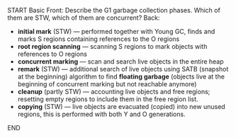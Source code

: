 START
Basic
Front: Describe the G1 garbage collection phases. Which of them are STW, which of them are concurrent?
Back: 
- **initial mark** (STW) — performed together with Young GC, finds and marks S regions containing references to the O regions
- **root region scanning** — scanning S regions to mark objects with references to O regions
- **concurrent marking** — scan and search live objects in the entire heap
- **remark** (STW) — additional search of live objects using SATB (snapshot at the beginning) algorithm to find **floating garbage** (objects live at the beginning of concurrent marking but not reachable anymore)
- **cleanup** (partly STW) — accounting live objects and free regions; resetting empty regions to include them in the free region list.
- **copying** (STW) — live objects are evacuated (copied) into new unused regions, this is performed with both Y and O generations.
<!--ID: 1745138723653-->
END
